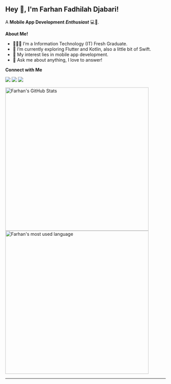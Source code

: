 <!--
**FarhanFDjabari/FarhanFDjabari** is a ✨ _special_ ✨ repository because its `README.md` (this file) appears on your GitHub profile.

Here are some ideas to get you started:

- 🔭 I’m currently working on ...
- 🌱 I’m currently learning ...
- 👯 I’m looking to collaborate on ...
- 🤔 I’m looking for help with ...
- 💬 Ask me about ...
- 📫 How to reach me: ...
- 😄 Pronouns: ...
- ⚡ Fun fact: ...
-->


## Hey 👋, I'm Farhan Fadhilah Djabari!

A **Mobile App Development** ***Enthusiast*** 💻📱.

**About Me!**

- 👨🏽‍💻 I’m a Information Technology (IT) Fresh Graduate.
- 🌱 I’m currently exploring Flutter and Kotlin, also a little bit of Swift. 
- 🤔 My interest lies in mobile app development.
- 💬 Ask me about anything, I love to answer!

**Connect with Me**

[<img src="https://img.shields.io/badge/linkedin-%230077B5.svg?&style=for-the-badge&logo=linkedin&logoColor=white" />](https://www.linkedin.com/in/farhanfdjabari)
[<img src = "https://img.shields.io/badge/instagram-%23E4405F.svg?&style=for-the-badge&logo=instagram&logoColor=white">](https://www.instagram.com/farhanfdjabari/)
[<img src = "https://img.shields.io/badge/Medium-12100E?style=for-the-badge&logo=medium&logoColor=white">](https://djabaridev.medium.com/)

<img align="center" width="450" src="https://github-readme-stats.vercel.app/api?username=FarhanFDjabari&show_icons=true&hide_border=true&count_private=true&theme=shades-of-purple&icon_color=fad000" alt="Farhan's GitHub Stats">
<img align="center" width=450 src="https://github-readme-stats.vercel.app/api/top-langs/?username=FarhanFDjabari&count_private=true&layout=compact&theme=radical" alt="Farhan's most used language" />

----
